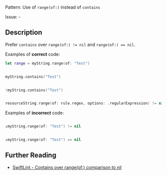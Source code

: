 Pattern: Use of `range(of:)` instead of `contains`

Issue: -

## Description

Prefer `contains` over `range(of:) != nil` and `range(of:) == nil`.

Examples of **correct** code:

```swift
let range = myString.range(of: "Test")


myString.contains("Test")


!myString.contains("Test")


resourceString.range(of: rule.regex, options: .regularExpression) != nil

```

Examples of **incorrect** code:

```swift

↓myString.range(of: "Test") != nil


↓myString.range(of: "Test") == nil

```

## Further Reading

* [SwiftLint - Contains over range(of:) comparison to nil](https://github.com/realm/SwiftLint/blob/master/Rules.md#contains-over-range(of:)-comparison-to-nil)